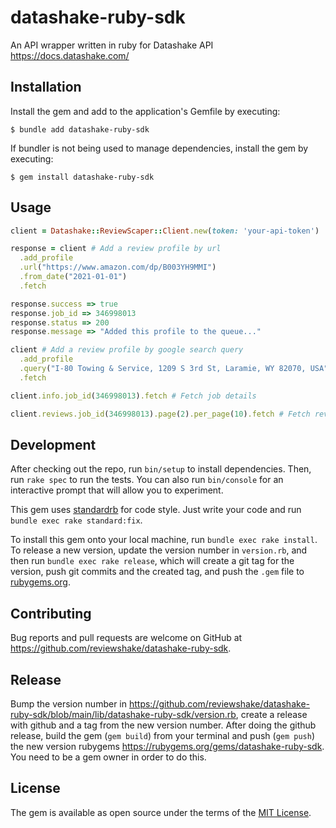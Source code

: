 # datashake-ruby-sdk

An API wrapper written in ruby for Datashake API
https://docs.datashake.com/

## Installation

Install the gem and add to the application's Gemfile by executing:

    $ bundle add datashake-ruby-sdk

If bundler is not being used to manage dependencies, install the gem by executing:

    $ gem install datashake-ruby-sdk

## Usage

```ruby
client = Datashake::ReviewScaper::Client.new(token: 'your-api-token')

response = client # Add a review profile by url
  .add_profile
  .url("https://www.amazon.com/dp/B003YH9MMI")
  .from_date("2021-01-01")
  .fetch

response.success => true
response.job_id => 346998013
response.status => 200
response.message => "Added this profile to the queue..."

client # Add a review profile by google search query
  .add_profile
  .query("I-80 Towing & Service, 1209 S 3rd St, Laramie, WY 82070, USA")
  .fetch

client.info.job_id(346998013).fetch # Fetch job details

client.reviews.job_id(346998013).page(2).per_page(10).fetch # Fetch reviews for the given job
  ```

## Development

After checking out the repo, run `bin/setup` to install dependencies.
Then, run `rake spec` to run the tests.
You can also run `bin/console` for an interactive prompt that will allow you to experiment.

This gem uses [standardrb](https://github.com/testdouble/standard) for code style. Just write your code and run `bundle exec rake standard:fix`.

To install this gem onto your local machine, run `bundle exec rake install`.
To release a new version, update the version number in `version.rb`, and then run `bundle exec rake release`, which will create a git tag for the version, push git commits and the created tag, and push the `.gem` file to [rubygems.org](https://rubygems.org).

## Contributing

Bug reports and pull requests are welcome on GitHub at https://github.com/reviewshake/datashake-ruby-sdk.

## Release

Bump the version number in https://github.com/reviewshake/datashake-ruby-sdk/blob/main/lib/datashake-ruby-sdk/version.rb, create a release with github and a tag from the new version number. After doing the github release, build the gem (`gem build`) from your terminal and push (`gem push`) the new version rubygems https://rubygems.org/gems/datashake-ruby-sdk. You need to be a gem owner in order to do this.

## License

The gem is available as open source under the terms of the [MIT License](https://opensource.org/licenses/MIT).
